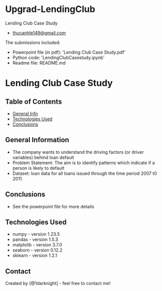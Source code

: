 # Upgrad-LendingClub
Lending Club Case Study
+ thucanhle149@gmail.com

The submissions included:
+ Powerpoint file (in pdf): 'Lending Club Case Study.pdf'
+ Python code: 'LendingClubCasestudy.ipynb'
+ Readme file: README.md

# Lending Club Case Study

## Table of Contents
* [General Info](#general-information)
* [Technologies Used](#technologies-used)
* [Conclusions](#conclusions)

<!-- You can include any other section that is pertinent to your problem -->

## General Information
- The company wants to understand the driving factors (or driver variables) behind loan default
- Problem Statement: The aim is to identify patterns which indicate if a person is likely to default
- Dataset: loan data for all loans issued through the time period 2007 t0 2011.


## Conclusions
- See the powerpoint file for more details


## Technologies Used
- numpy - version 1.23.5
- pandas - version 1.5.3
- matplolib - version 3.7.0
- seaborn - version 0.12.2
- sklearn - version 1.2.1


## Contact
Created by [@1darknight] - feel free to contact me!
